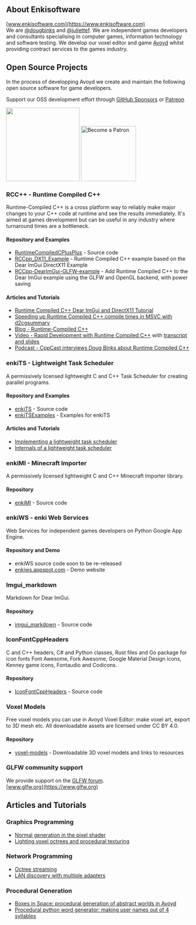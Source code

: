 ## About Enkisoftware
[www.enkisoftware.com](https://www.enkisoftware.com)  
We are [@dougbinks](https://github.com/dougbinks) and [@juliettef](https://github.com/juliettef). We are independent games developers and consultants specialising in computer games, information technology and software testing. 
We develop our voxel editor and game [Avoyd](https://www.avoyd.com) whilst providing contract services to the games industry. 

## Open Source Projects
In the process of developping Avoyd we create and maintain the following open source software for game developers.

Support our OSS development effort through [GitHub Sponsors](https://github.com/sponsors/dougbinks) or [Patreon](https://www.patreon.com/enkisoftware)

[<img src="https://img.shields.io/static/v1?logo=github&label=Github&message=Sponsor&color=#ea4aaa" width="200"/>](https://github.com/sponsors/dougbinks)    [<img src="https://c5.patreon.com/external/logo/become_a_patron_button@2x.png" alt="Become a Patron" width="150"/>](https://www.patreon.com/enkisoftware)

### RCC++ - Runtime Compiled C++
Runtime-Compiled C++ is a cross platform way to reliably make major changes to your C++ code at runtime and see the results immediately. It's aimed at games development but can be useful in any industry where turnaround times are a bottleneck.  
#### Repository and Examples
  * [RuntimeCompiledCPlusPlus](https://github.com/RuntimeCompiledCPlusPlus/RuntimeCompiledCPlusPlus) - Source code
  * [RCCpp_DX11_Example](https://github.com/dougbinks/RCCpp_DX11_Example) - Runtime Compiled C++ example based on the Dear ImGui DirectX11 Example  
  * [RCCpp-DearImGui-GLFW-example](https://github.com/juliettef/RCCpp-DearImGui-GLFW-example) - Add Runtime Compiled C++ to the Dear ImGui example using the GLFW and OpenGL backend, with power saving  
#### Articles and Tutorials
  * [Runtime Compiled C++ Dear ImGui and DirectX11 Tutorial](https://www.enkisoftware.com/devlogpost-20200202-1-Runtime-Compiled-C++-Dear-ImGui-and-DirectX11-Tutorial)  
  * [Speeding up Runtime Compiled C++ compile times in MSVC with d2cgsummary](https://www.enkisoftware.com/devlogpost-20171031-1-Speeding-up-Runtime-Compiled-C++-compile-times-in-MSVC-with-d2cgsummary)
  * [Blog - Runtime-Compiled C++](https://runtimecompiledcplusplus.blogspot.com)
  * [Video - Rapid Development with Runtime Compiled C++](https://vimeo.com/85934969) with [transcript and slides](https://runtimecompiledcplusplus.blogspot.com/p/rapid-development-with-rcc-talk.html)
  * [Podcast - CppCast interviews Doug Binks about Runtime Compiled C++](https://cppcast.com/doug-binks/)

### enkiTS - Lightweight Task Scheduler
A permissively licensed lightweight C and C++ Task Scheduler for creating parallel programs.  
#### Repository and Examples
  * [enkiTS](https://github.com/dougbinks/enkiTS) - Source code
  * [enkiTSExamples](https://github.com/dougbinks/enkiTSExamples) - Examples for enkiTS
#### Articles and Tutorials
  * [Implementing a lightweight task scheduler](https://www.enkisoftware.com/devlogpost-20150822-1-Implementing-a-lightweight-task-scheduler)
  * [Internals of a lightweight task scheduler](https://www.enkisoftware.com/devlogpost-20150905-1-Internals-of-a-lightweight-task-scheduler)

### enkiMI - Minecraft Importer
A permissively licensed lightweight C and C++ Minecraft Importer library.  
#### Repository
  * [enkiMI](https://github.com/dougbinks/enkiMI) - Source code

### enkiWS - enki Web Services
Web Services for independent games developers on Python Google App Engine.  
#### Repository and Demo
  * enkiWS source code soon to be re-released
  * [enkiws.appspot.com](https://enkiws.appspot.com/) - Demo website

### Imgui_markdown
Markdown for Dear ImGui.  
#### Repository
  * [imgui_markdown](https://github.com/juliettef/imgui_markdown) - Source code

### IconFontCppHeaders
C and C++ headers, C# and Python classes, Rust files and Go package for icon fonts Font Awesome, Fork Awesome, Google Material Design icons, Kenney game icons, Fontaudio and Codicons.  
#### Repository
  * [IconFontCppHeaders](https://github.com/juliettef/IconFontCppHeaders) - Source code

### Voxel Models
Free voxel models you can use in Avoyd Voxel Editor: make voxel art, export to 3D mesh etc. All downloadable assets are licensed under CC BY 4.0.  
#### Repository
  * [voxel-models](https://github.com/enkisoftware/voxel-models) - Downloadable 3D voxel models and links to resources

### GLFW community support
We provide support on the [GLFW forum](https://discourse.glfw.org/).  
[www.glfw.org](https://www.glfw.org)  

## Articles and Tutorials
### Graphics Programming
  * [Normal generation in the pixel shader](https://www.enkisoftware.com/devlogpost-20150131-1-Normal-generation-in-the-pixel-shader)
  * [Lighting voxel octrees and procedural texturing](https://www.enkisoftware.com/devlogpost-20141022-1-Lighting-voxel-octrees-and-procedural-texturing)
### Network Programming
  * [Octree streaming](https://www.enkisoftware.com/devlogpost-20140112-1-Octree-streaming)
  * [LAN discovery with multiple adapters](https://www.enkisoftware.com/devlogpost-20131205-1-LAN-discovery-with-multiple-adapters)
### Procedural Generation
  * [Boxes in Space: procedural generation of abstract worlds in Avoyd](https://www.enkisoftware.com/devlogpost-20190621-1-Boxes-in-Space:-procedural-generation-of-abstract-worlds-in-Avoyd)
  * [Procedural python word generator: making user names out of 4 syllables](https://www.enkisoftware.com/devlogpost-20190405-1-Procedural-python-word-generator:-making-user-names-out-of-4-syllables)